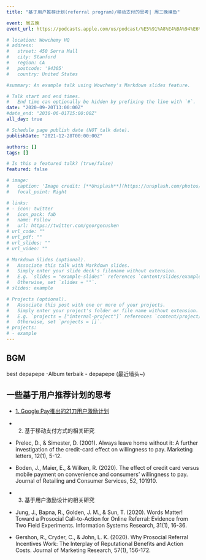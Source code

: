 ```yaml
---
title: "基于用户推荐计划(referral program)/移动支付的思考| 周三晚摸鱼"

event: 周五晚
event_url: https://podcasts.apple.com/us/podcast/%E5%91%A8%E4%BA%94%E6%99%9A-friday-night/id1530400989

# location: Wowchemy HQ
# address:
#   street: 450 Serra Mall
#   city: Stanford
#   region: CA
#   postcode: '94305'
#   country: United States

#summary: An example talk using Wowchemy's Markdown slides feature.

# Talk start and end times.
#   End time can optionally be hidden by prefixing the line with `#`.
date: "2020-09-20T13:00:00Z"
#date_end: "2030-06-01T15:00:00Z"
all_day: true

# Schedule page publish date (NOT talk date).
publishDate: "2021-12-28T00:00:00Z"

authors: []
tags: []

# Is this a featured talk? (true/false)
featured: false

# image:
#   caption: 'Image credit: [**Unsplash**](https://unsplash.com/photos/bzdhc5b3Bxs)'
#   focal_point: Right

# links:
# - icon: twitter
#   icon_pack: fab
#   name: Follow
#   url: https://twitter.com/georgecushen
# url_code: ""
# url_pdf: ""
# url_slides: ""
# url_video: ""

# Markdown Slides (optional).
#   Associate this talk with Markdown slides.
#   Simply enter your slide deck's filename without extension.
#   E.g. `slides = "example-slides"` references `content/slides/example-slides.md`.
#   Otherwise, set `slides = ""`.
# slides: example

# Projects (optional).
#   Associate this post with one or more of your projects.
#   Simply enter your project's folder or file name without extension.
#   E.g. `projects = ["internal-project"]` references `content/project/deep-learning/index.md`.
#   Otherwise, set `projects = []`.
# projects:
# - example
---
```




## BGM
best depapepe -Album terbaik - depapepe (最近墙头~)


## 一些基于用户推荐计划的思考
  - [1. Google Pay推出的21刀用户激励计划](https://support.google.com/pay/india/answer/7296413?co=GENIE.Platform%3DAndroid&hl=en-GB)
  
  - 2. 基于移动支付方式的相关研究 
  - Prelec, D., & Simester, D. (2001). Always leave home without it: A further investigation of the credit-card effect on willingness to pay. Marketing letters, 12(1), 5-12.
  - Boden, J., Maier, E., & Wilken, R. (2020). The effect of credit card versus mobile payment on convenience and consumers’ willingness to pay. Journal of Retailing and Consumer Services, 52, 101910.
  
  - 3. 基于用户激励设计的相关研究
  - Jung, J., Bapna, R., Golden, J. M., & Sun, T. (2020). Words Matter! Toward a Prosocial Call-to-Action for Online Referral: Evidence from Two Field Experiments. Information Systems Research, 31(1), 16-36.
  - Gershon, R., Cryder, C., & John, L. K. (2020). Why Prosocial Referral Incentives Work: The Interplay of Reputational Benefits and Action Costs. Journal of Marketing Research, 57(1), 156-172.
